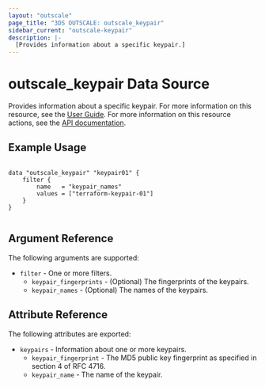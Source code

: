 ```yaml
---
layout: "outscale"
page_title: "3DS OUTSCALE: outscale_keypair"
sidebar_current: "outscale-keypair"
description: |-
  [Provides information about a specific keypair.]
---
```


# outscale_keypair Data Source

Provides information about a specific keypair.
For more information on this resource, see the [User Guide](https://wiki.outscale.net/display/EN/About+Keypairs).
For more information on this resource actions, see the [API documentation](https://docs.outscale.com/api#3ds-outscale-api-keypair).

## Example Usage

```hcl

data "outscale_keypair" "keypair01" {
	filter {
		name   = "keypair_names"
		values = ["terraform-keypair-01"]
	}
}


```

## Argument Reference

The following arguments are supported:

* `filter` - One or more filters.
  * `keypair_fingerprints` - (Optional) The fingerprints of the keypairs.
  * `keypair_names` - (Optional) The names of the keypairs.

## Attribute Reference

The following attributes are exported:

* `keypairs` - Information about one or more keypairs.
  * `keypair_fingerprint` - The MD5 public key fingerprint as specified in section 4 of RFC 4716.
  * `keypair_name` - The name of the keypair.
